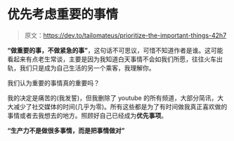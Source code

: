 # 优先考虑重要的事情

> 原文：<https://dev.to/tailomateus/prioritize-the-important-things-42h7>

**“做重要的事，不做紧急的事”**，这句话不可思议，可惜不知道作者是谁。这可能看起来有点老生常谈，主要是因为我知道白天事情不会如我们所愿，往往火车出轨，我们只是成为自己生活的另一个乘客，我理解你。

我们认为重要的事情真的重要吗？

我的决定是痛苦的(我发誓)，但我删除了 youtube 的所有频道，大部分简讯，大大减少了社交媒体的时间(几乎为零)。所有这些都是为了有时间做我真正喜欢做的事情或者去我想去的地方。照顾好自己已经成为**优先事项**。

**“生产力不是做很多事情，而是把事情做对”**